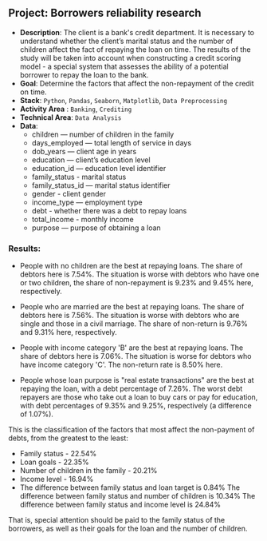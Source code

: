 ## Project: Borrowers reliability research
* **Description**: The client is a bank's credit department. It is necessary to understand whether the client’s marital status and the number of children affect the fact of repaying the loan on time. The results of the study will be taken into account when constructing a credit scoring model - a special system that assesses the ability of a potential borrower to repay the loan to the bank.
* **Goal**: Determine the factors that affect the non-repayment of the credit on time.
* **Stack**: `Python`, `Pandas`, `Seaborn`, `Matplotlib`, `Data Preprocessing`
* **Activity Area** : `Banking`, `Crediting`
* **Technical Area**: `Data Analysis`
*  **Data**:
    - children — number of children in the family
    - days_employed — total length of service in days
    - dob_years — client age in years
    - education — client’s education level
    - education_id — education level identifier
    - family_status - marital status
    - family_status_id — marital status identifier
    - gender - client gender
    - income_type — employment type
    - debt - whether there was a debt to repay loans
    - total_income - monthly income
    - purpose — purpose of obtaining a loan

### Results:

- People with no children are the best at repaying loans. The share of debtors here is 7.54%. The situation is worse with debtors who have one or two children, the share of non-repayment is 9.23% and 9.45% here, respectively.

- People who are married are the best at repaying loans. The share of debtors here is 7.56%. The situation is worse with debtors who are single and those in a civil marriage. The share of non-return is 9.76% and 9.31% here, respectively.

- People with income category 'B' are the best at repaying loans. The share of debtors here is 7.06%. The situation is worse for debtors who have income category 'C'. The non-return rate is 8.50% here.

- People whose loan purpose is "real estate transactions" are the best at repaying the loan, with a debt percentage of 7.26%. The worst debt repayers are those who take out a loan to buy cars or pay for education, with debt percentages of 9.35% and 9.25%, respectively (a difference of 1.07%).

This is the classification of the factors that most affect the non-payment of debts, from the greatest to the least:

- Family status - 22.54%
- Loan goals - 22.35%
- Number of children in the family - 20.21%
- Income level - 16.94%
- The difference between family status and loan target is 0.84% The difference between family status and number of children is 10.34% The difference between family status and income level is 24.84%

That is, special attention should be paid to the family status of the borrowers, as well as their goals for the loan and the number of children.
